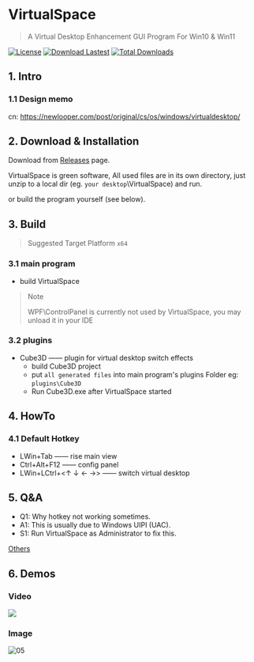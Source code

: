 # VirtualSpace

> A Virtual Desktop Enhancement GUI Program For Win10 & Win11

[![License](https://img.shields.io/github/license/newlooper/VirtualSpace "License")](https://github.com/newlooper/VirtualSpace/blob/main/COPYING)
[![Download Lastest](https://img.shields.io/github/v/release/newlooper/VirtualSpace "Download Lastest")](https://github.com/newlooper/VirtualSpace/releases)
[![Total Downloads](https://img.shields.io/github/downloads/newlooper/VirtualSpace/total "Total Downloads")](https://github.com/newlooper/VirtualSpace/releases)

## 1. Intro

### 1.1 Design memo

cn: https://newlooper.com/post/original/cs/os/windows/virtualdesktop/

## 2. Download & Installation

Download from [Releases](https://github.com/newlooper/VirtualSpace/releases) page.

VirtualSpace is green software, All used files are in its own directory, just unzip to a local dir (eg. `your desktop`\VirtualSpace) and run.

or build the program yourself (see below).

## 3. Build

> Suggested Target Platform `x64`

### 3.1 main program

- build VirtualSpace

> Note
> 
> WPF\ControlPanel is currently not used by VirtualSpace, you may unload it in your IDE

### 3.2 plugins

- Cube3D —— plugin for virtual desktop switch effects
  - build Cube3D project
  - put `all generated files` into main program's plugins Folder eg: `plugins\Cube3D`
  - Run Cube3D.exe after VirtualSpace started

## 4. HowTo

### 4.1 Default Hotkey

- LWin+Tab  ——  rise main view
- Ctrl+Alt+F12  ——  config panel
- LWin+LCtrl+<↑ ↓ ← →>  ——  switch virtual desktop

## 5. Q&A

- Q1: Why hotkey not working sometimes.
- A1: This is usually due to Windows UIPI (UAC).
- S1: Run VirtualSpace as Administrator to fix this.

[Others](https://github.com/newlooper/VirtualSpace/issues?q=is%3Aissue)

## 6. Demos

### Video

[![](https://res.cloudinary.com/marcomontalbano/image/upload/v1662744032/video_to_markdown/images/youtube--aFUo2kLYUy0-c05b58ac6eb4c4700831b2b3070cd403.jpg)](https://www.youtube.com/watch?v=aFUo2kLYUy0 "")

### Image

![05](https://github.com/newlooper/images/blob/main/VirtualSpace/05-SwitchVirtualDesktopInDirecti.gif?raw=true '05')